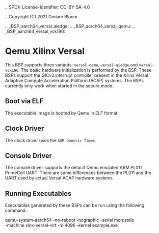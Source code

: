 .. SPDX-License-Identifier: CC-BY-SA-4.0

.. Copyright (C) 2021 Gedare Bloom 

.. _BSP_aarch64_versal_aiedge:
.. _BSP_aarch64_versal_qemu:
.. _BSP_aarch64_versal_vck190:

Qemu Xilinx Versal 
==================

This BSP supports three variants: `versal-qemu`, `versal-aiedge` and
`versal-vck190`. The basic hardware initialization is performed by the
BSP. These BSPs support the GICv3 interrupt controller present in the Xilinx
Versal Adaptive Compute Acceleration Platform (ACAP) systems. The BSPs
currently only work when started in the secure mode.

Boot via ELF
------------
The executable image is booted by Qemu in ELF format.

Clock Driver
------------

The clock driver uses the `ARM Generic Timer`.

Console Driver
--------------

The console driver supports the default Qemu emulated ARM PL011 PrimeCell UART.
There are some differences between the PL011 and the UART used by actual Versal
ACAP hardware systems.

Running Executables
-------------------

Executables generated by these BSPs can be run using the following command::

qemu-system-aarch64 -no-reboot -nographic -serial mon:stdio \
 -machine xlnx-versal-virt -m 4096 -kernel example.exe

